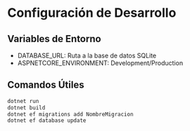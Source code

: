 # Configuración de Desarrollo

## Variables de Entorno
- DATABASE_URL: Ruta a la base de datos SQLite
- ASPNETCORE_ENVIRONMENT: Development/Production

## Comandos Útiles
```bash
dotnet run
dotnet build
dotnet ef migrations add NombreMigracion
dotnet ef database update
```
